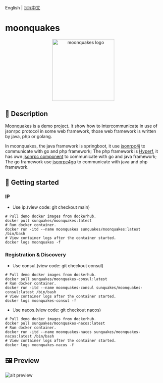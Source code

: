 English | [🇨🇳中文](README_ZH.md)
# moonquakes

<p align="center"><a href="https://moonquakes.io" target="_blank" rel="noopener noreferrer"><img width="200" src="https://www.moonquakes.io/images/logo.png" alt="moonquakes logo"></a></p>

## 🚀 Description
Moonquakes is a demo project. It show how to intercommunicate in use of jsonrpc protocol in some web framework, those web framework is written by java, php or golang.

In moonquakes, the java framework is springboot, it use [jsonrpc4j](https://github.com/sunquakes/jsonrpc4j) to communicate with go and php framework; The php framework is [Hyperf](https://github.com/hyperf/hyperf), it has own [jsonrpc component](https://www.hyperf.wiki/3.0/#/en/json-rpc) to communicate with go and java framework; The go framework use [jsonrpc4go](https://github.com/sunquakes/jsonrpc4go) to communicate with java and php framework.

## 📖 Getting started
### IP
- Use ip.(view code: git checkout main) 
```shell
# Pull demo docker images from dockerhub.
docker pull sunquakes/moonquakes:latest
# Run docker container.
docker run -itd --name moonquakes sunquakes/moonquakes:latest /bin/bash
# View container logs after the container started.
docker logs moonquakes -f
```
### Registration & Discovery
- Use consul.(view code: git checkout consul)
```shell
# Pull demo docker images from dockerhub.
docker pull sunquakes/moonquakes-consul:latest
# Run docker container.
docker run -itd --name moonquakes-consul sunquakes/moonquakes-consul:latest /bin/bash
# View container logs after the container started.
docker logs moonquakes-consul -f
```
- Use nacos.(view code: git checkout nacos)
```shell
# Pull demo docker images from dockerhub.
docker pull sunquakes/moonquakes-nacos:latest
# Run docker container.
docker run -itd --name moonquakes-nacos sunquakes/moonquakes-nacos:latest /bin/bash
# View container logs after the container started.
docker logs moonquakes-nacos -f
```

## 🖼️ Preview
![alt preview](preview.gif)
